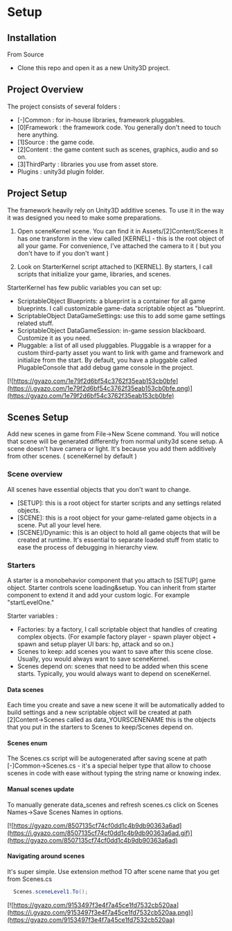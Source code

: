 # Setup

## Installation
From Source
* Clone this repo and open it as a new Unity3D project.

## Project Overview
The project consists of several folders :
* [-]Common : for in-house libraries, framework pluggables.
* [0]Framework : the framework code. You generally don't need to touch here anything.
* [1]Source : the game code.
* [2]Content : the game content such as scenes, graphics, audio and so on.
* [3]ThirdParty : libraries you use from asset store.
* Plugins : unity3d plugin folder.

## Project Setup
The framework heavily rely on Unity3D additive scenes. To use it in the way it was designed you need to make some preparations.

1. Open sceneKernel scene. You can find it in Assets/[2]Content/Scenes
It has one transform in the view called [KERNEL] - this is the root object of all your game. For convenience, I've attached the camera to it ( but you don't have to if you don't want )

2. Look on StarterKernel script attached to [KERNEL]. By starters, I call scripts that initialize your game, libraries, and scenes.

StarterKernel has few public variables you can set up:
* ScriptableObject Blueprints: a blueprint is a container for all game blueprints. I call customizable game-data scriptable object as "blueprint.
* ScriptableObject DataGameSettings: use this to add some game settings related stuff.
* ScriptableObject DataGameSession: in-game session blackboard. Customize it as you need.
* Pluggable: a list of all used pluggables. Pluggable is a wrapper for a custom third-party asset you want to link with game and framework and initialize from the start. By default, you have a pluggable called PlugableConsole that add debug game console in the project.

[![https://gyazo.com/1e79f2d6bf54c3762f35eab153cb0bfe](https://i.gyazo.com/1e79f2d6bf54c3762f35eab153cb0bfe.png)](https://gyazo.com/1e79f2d6bf54c3762f35eab153cb0bfe)

## Scenes Setup

Add new scenes in game from File->New Scene command. You will notice that scene will be generated differently from normal unity3d scene setup. A scene doesn't have camera or light. It's because you add them additively from other scenes. ( sceneKernel by default )

### Scene overview
All scenes have essential objects that you don't want to change.
* [SETUP]: this is a root object for starter scripts and any settings related objects.
* [SCENE]: this is a root object for your game-related game objects in a scene. Put all your level here.
* [SCENE]/Dynamic: this is an object to hold all game objects that will be created at runtime. It's essential to separate loaded stuff from static to ease the process of debugging in hierarchy view.

### Starters
A starter is a monobehavior component that you attach to [SETUP] game object. Starter controls scene loading&setup. You can inherit from starter component to extend it and add your custom logic. For example "startLevelOne."

Starter variables :
* Factories: by a factory, I call scriptable object that handles of creating complex objects. (For example factory player - spawn player object + spawn and setup player UI bars: hp, attack and so on.)
* Scenes to keep: add  scenes you want to save after this scene close. Usually, you would always want to save sceneKernel.
* Scenes depend on: scenes that need to be added when this scene starts. Typically, you would always want to depend on sceneKernel.

#### Data scenes
Each time you create and save a new scene it will be automatically added to build settings and a new scriptable object will be created
at path [2]Content->Scenes called as data_YOURSCENENAME this is the objects that you put in the starters to Scenes to keep/Scenes depend on.

#### Scenes enum
The Scenes.cs script will be autogenerated after saving scene at path [-]Common->Scenes.cs - it's a special helper type that allow to
choose scenes in code with ease without typing the string name or knowing index.

#### Manual scenes update
To manually generate data_scenes and refresh scenes.cs click on Scenes Names->Save Scenes Names in options.

[![https://gyazo.com/8507135cf74cf0dd1c4b9db90363a6ad](https://i.gyazo.com/8507135cf74cf0dd1c4b9db90363a6ad.gif)](https://gyazo.com/8507135cf74cf0dd1c4b9db90363a6ad)

#### Navigating around scenes

It's super simple. Use extension method TO after scene name that you get from Scenes.cs
```csharp
  Scenes.sceneLevel1.To();
```

[![https://gyazo.com/9153497f3e4f7a45ce1fd7532cb520aa](https://i.gyazo.com/9153497f3e4f7a45ce1fd7532cb520aa.png)](https://gyazo.com/9153497f3e4f7a45ce1fd7532cb520aa)
